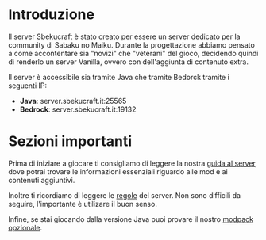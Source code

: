 # Introduzione
Il server Sbekucraft è stato creato per essere un server dedicato per la community di Sabaku no Maiku.
Durante la progettazione abbiamo pensato a come accontentare sia "novizi" che "veterani" del gioco, decidendo quindi di renderlo un server Vanilla, ovvero con dell'aggiunta di contenuto extra.

Il server è accessibile sia tramite Java che tramite Bedorck tramite i seguenti IP:
- **Java**: server.sbekucraft.it:25565
- **Bedrock**: server.sbekucraft.it:19132

# Sezioni importanti
Prima di iniziare a giocare ti consigliamo di leggere la nostra [guida al server](guida.md), dove potrai trovare le informazioni essenziali riguardo alle mod e ai contenuti aggiuntivi.

Inoltre ti ricordiamo di leggere le [regole](regole.md) del server. Non sono difficili da seguire, l'importante è utilizare il buon senso.

Infine, se stai giocando dalla versione Java puoi provare il nostro [modpack opzionale](client/installazione.md).